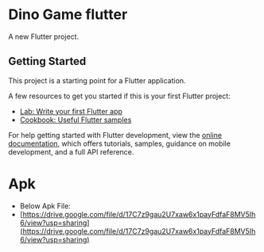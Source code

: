 # Dino Game flutter

A new Flutter project.

## Getting Started

This project is a starting point for a Flutter application.

A few resources to get you started if this is your first Flutter project:

- [Lab: Write your first Flutter app](https://docs.flutter.dev/get-started/codelab)
- [Cookbook: Useful Flutter samples](https://docs.flutter.dev/cookbook)

For help getting started with Flutter development, view the
[online documentation](https://docs.flutter.dev/), which offers tutorials,
samples, guidance on mobile development, and a full API reference.
# Apk 
- Below Apk File:
- [https://drive.google.com/file/d/17C7z9gau2U7xaw6x1payFdfaF8MV5Ih6/view?usp=sharing](https://drive.google.com/file/d/17C7z9gau2U7xaw6x1payFdfaF8MV5Ih6/view?usp=sharing)


